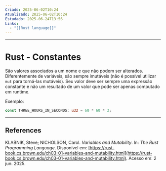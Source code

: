 ```yaml
---
Criado: 2025-06-02T10:24
Atualizado: 2025-06-02T10:24
Estudado: 2025-06-24T13:56
Links:
  - "[[Rust language]]"
---
```

---
# Rust - Constantes

São valores associados a um nome e que não podem ser alterados. Diferentemente de variáveis, são sempre imutáveis (não é possível utilizar `mut` para torná-las mutáveis). Seu valor deve ser sempre uma expressão constante e não um resultado de um valor que pode ser apenas computado em runtime.

Exemplo:

```rust
const THREE_HOURS_IN_SECONDS: u32 = 60 * 60 * 3;
```

---
## References

KLABNIK, Steve; NICHOLSON, Carol. _Variables and Mutability_. In: _The Rust Programming Language_. Disponível em: [https://rust-book.cs.brown.edu/ch03-01-variables-and-mutability.html](https://rust-book.cs.brown.edu/ch03-01-variables-and-mutability.html). Acesso em: 2 jun. 2025.
